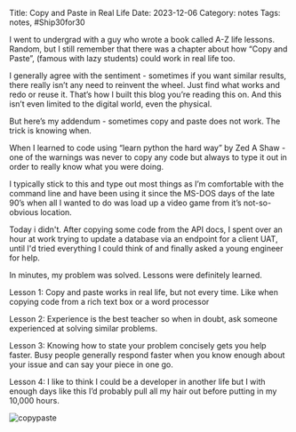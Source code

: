 Title: Copy and Paste in Real Life
Date: 2023-12-06
Category: notes
Tags: notes, #Ship30for30


I went to undergrad with a guy who wrote a book called A-Z life lessons. Random, but I still remember that there was a chapter about how “Copy and Paste”, (famous with lazy students) could work in real life too.

I generally agree with the sentiment - sometimes if you want similar results, there really isn’t any need to reinvent the wheel. Just find what works and redo or reuse it. That’s how I built this blog you’re reading this on. And this isn’t even limited to the digital world, even the physical.

But here’s my addendum - sometimes copy and paste does not work. The trick is knowing when.

When I learned to code using “learn python the hard way” by Zed A Shaw - one of the warnings was never to copy any code but always to type it out in order to really know what you were doing.
 
I typically stick to this and type out most things as I’m comfortable with the command line and have been using it since the MS-DOS days of the late 90’s when all I wanted to do was load up a video game from it’s not-so-obvious location.

Today i didn't. After copying some code from the API docs, I spent over an hour at work trying to update a database via an endpoint for a client UAT, until I'd tried everything I could think of and finally asked a young engineer for help.

In minutes, my problem was solved. Lessons were definitely learned.

Lesson 1: Copy and paste works in real life, but not every time. Like when copying code from a rich text box or a word processor

Lesson 2: Experience is the best teacher so when in doubt, ask someone experienced at solving similar problems.

Lesson 3: Knowing how to state your problem concisely gets you help faster. Busy people generally respond faster when you know enough about your issue and can say your piece in one go.

Lesson 4: I like to think I could be a developer in another life but I with enough days like this I’d probably pull all my hair out before putting in my 10,000 hours.

![copypaste](../images/copy-paste.png.jpg) 